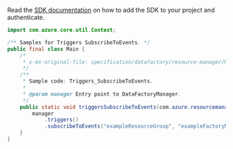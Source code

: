 Read the [SDK documentation](https://github.com/Azure/azure-sdk-for-java/blob/azure-resourcemanager-datafactory_1.0.0-beta.6/sdk/datafactory/azure-resourcemanager-datafactory/README.md) on how to add the SDK to your project and authenticate.

```java
import com.azure.core.util.Context;

/** Samples for Triggers SubscribeToEvents. */
public final class Main {
    /*
     * x-ms-original-file: specification/datafactory/resource-manager/Microsoft.DataFactory/stable/2018-06-01/examples/Triggers_SubscribeToEvents.json
     */
    /**
     * Sample code: Triggers_SubscribeToEvents.
     *
     * @param manager Entry point to DataFactoryManager.
     */
    public static void triggersSubscribeToEvents(com.azure.resourcemanager.datafactory.DataFactoryManager manager) {
        manager
            .triggers()
            .subscribeToEvents("exampleResourceGroup", "exampleFactoryName", "exampleTrigger", Context.NONE);
    }
}
```

